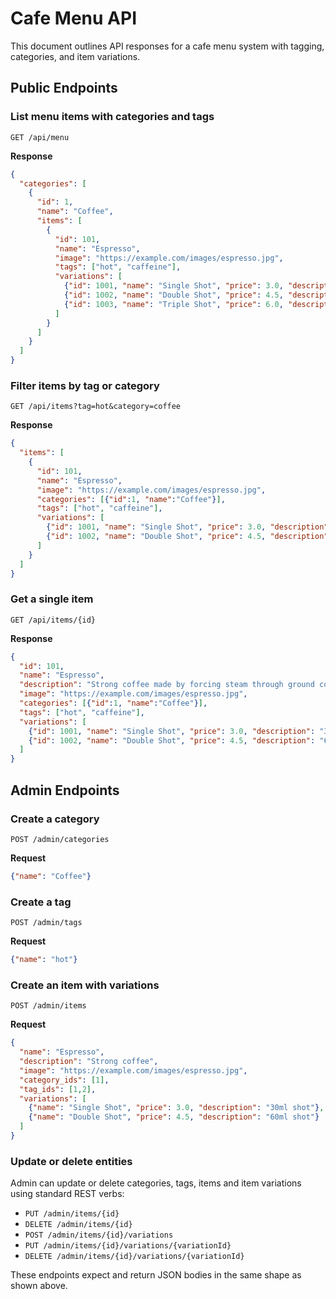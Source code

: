 # Cafe Menu API

This document outlines API responses for a cafe menu system with tagging, categories, and item variations.

## Public Endpoints

### List menu items with categories and tags

`GET /api/menu`

**Response**
```json
{
  "categories": [
    {
      "id": 1,
      "name": "Coffee",
      "items": [
        {
          "id": 101,
          "name": "Espresso",
          "image": "https://example.com/images/espresso.jpg",
          "tags": ["hot", "caffeine"],
          "variations": [
            {"id": 1001, "name": "Single Shot", "price": 3.0, "description": "30ml shot"},
            {"id": 1002, "name": "Double Shot", "price": 4.5, "description": "60ml shot"},
            {"id": 1003, "name": "Triple Shot", "price": 6.0, "description": "90ml shot"}
          ]
        }
      ]
    }
  ]
}
```

### Filter items by tag or category

`GET /api/items?tag=hot&category=coffee`

**Response**
```json
{
  "items": [
    {
      "id": 101,
      "name": "Espresso",
      "image": "https://example.com/images/espresso.jpg",
      "categories": [{"id":1, "name":"Coffee"}],
      "tags": ["hot", "caffeine"],
      "variations": [
        {"id": 1001, "name": "Single Shot", "price": 3.0, "description": "30ml shot"},
        {"id": 1002, "name": "Double Shot", "price": 4.5, "description": "60ml shot"}
      ]
    }
  ]
}
```

### Get a single item

`GET /api/items/{id}`

**Response**
```json
{
  "id": 101,
  "name": "Espresso",
  "description": "Strong coffee made by forcing steam through ground coffee beans.",
  "image": "https://example.com/images/espresso.jpg",
  "categories": [{"id":1, "name":"Coffee"}],
  "tags": ["hot", "caffeine"],
  "variations": [
    {"id": 1001, "name": "Single Shot", "price": 3.0, "description": "30ml shot"},
    {"id": 1002, "name": "Double Shot", "price": 4.5, "description": "60ml shot"}
  ]
}
```

## Admin Endpoints

### Create a category

`POST /admin/categories`

**Request**
```json
{"name": "Coffee"}
```

### Create a tag

`POST /admin/tags`

**Request**
```json
{"name": "hot"}
```

### Create an item with variations

`POST /admin/items`

**Request**
```json
{
  "name": "Espresso",
  "description": "Strong coffee",
  "image": "https://example.com/images/espresso.jpg",
  "category_ids": [1],
  "tag_ids": [1,2],
  "variations": [
    {"name": "Single Shot", "price": 3.0, "description": "30ml shot"},
    {"name": "Double Shot", "price": 4.5, "description": "60ml shot"}
  ]
}
```

### Update or delete entities

Admin can update or delete categories, tags, items and item variations using standard REST verbs:

- `PUT /admin/items/{id}`
- `DELETE /admin/items/{id}`
- `POST /admin/items/{id}/variations`
- `PUT /admin/items/{id}/variations/{variationId}`
- `DELETE /admin/items/{id}/variations/{variationId}`

These endpoints expect and return JSON bodies in the same shape as shown above.

